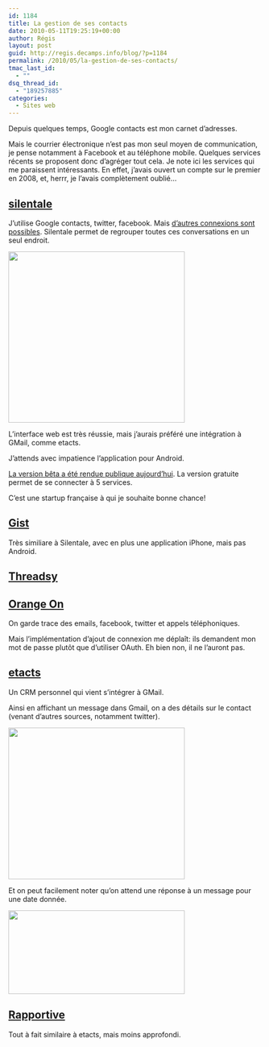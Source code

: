 ```yaml
---
id: 1184
title: La gestion de ses contacts
date: 2010-05-11T19:25:19+00:00
author: Régis
layout: post
guid: http://regis.decamps.info/blog/?p=1184
permalink: /2010/05/la-gestion-de-ses-contacts/
tmac_last_id:
  - ""
dsq_thread_id:
  - "189257885"
categories:
  - Sites web
---
```

Depuis quelques temps, Google contacts est mon carnet d&rsquo;adresses.

Mais le courrier électronique n&rsquo;est pas mon seul moyen de communication, je pense notamment à Facebook et au téléphone mobile. Quelques services récents se proposent donc d&rsquo;agréger tout cela. Je note ici les services qui me paraissent intéressants. En effet, j&rsquo;avais ouvert un compte sur le premier en 2008, et, herrr, je l&rsquo;avais complètement oublié&#8230; 

## [silentale](http://silentale.com/)

J&rsquo;utilise Google contacts, twitter, facebook. Mais [d&rsquo;autres connexions sont possibles](http://silentale.com/product/features#feature_connectors). Silentale permet de regrouper toutes ces conversations en un seul endroit.
  
<img src="http://regis.decamps.info/blog/wp-content/uploads/2010/05/silentale_f_conversations-350x340.gif" alt="" title="Silentale agregated conversations" width="350" height="340" class="alignnone size-medium wp-image-1364" srcset="http://regis.decamps.info/blog/wp-content/uploads/2010/05/silentale_f_conversations-350x340.gif 350w, http://regis.decamps.info/blog/wp-content/uploads/2010/05/silentale_f_conversations.gif 400w" sizes="(max-width: 350px) 100vw, 350px" />

L&rsquo;interface web est très réussie, mais j&rsquo;aurais préféré une intégration à GMail, comme etacts.

J&rsquo;attends avec impatience l&rsquo;application pour Android.

[La version bêta a été rendue publique aujourd&rsquo;hui](http://blog.silentale.com/2010/05/11/silentale-now-open-to-everyone/). La version gratuite permet de se connecter à 5 services.

C&rsquo;est une startup française à qui je souhaite bonne chance!

## [Gist](http://www.gist.com/)

Très similiare à Silentale, avec en plus une application iPhone, mais pas Android.

## [Threadsy](http://www.threadsy.com/)

## [Orange On](http://www.lifeisbetteron.com/)

On garde trace des emails, facebook, twitter et appels téléphoniques.
  
Mais l&rsquo;implémentation d&rsquo;ajout de connexion me déplaît: ils demandent mon mot de passe plutôt que d&rsquo;utiliser OAuth. Eh bien non, il ne l&rsquo;auront pas.

## [etacts](https://etacts.com/)

Un CRM personnel qui vient s&rsquo;intégrer à GMail.

Ainsi en affichant un message dans Gmail, on a des détails sur le contact (venant d&rsquo;autres sources, notamment twitter).
  
<img src="http://regis.decamps.info/blog/wp-content/uploads/2010/05/social_screenshot-350x301.png" alt="" title="Social information on a contact" width="350" height="301" class="alignnone size-medium wp-image-1361" srcset="http://regis.decamps.info/blog/wp-content/uploads/2010/05/social_screenshot-350x301.png 350w, http://regis.decamps.info/blog/wp-content/uploads/2010/05/social_screenshot.png 799w" sizes="(max-width: 350px) 100vw, 350px" />

Et on peut facilement noter qu&rsquo;on attend une réponse à un message pour une date donnée.
  
<img src="http://regis.decamps.info/blog/wp-content/uploads/2010/05/gmail_screenshot-350x166.png" alt="" title="Gmail reminder" width="350" height="166" class="alignnone size-medium wp-image-1362" srcset="http://regis.decamps.info/blog/wp-content/uploads/2010/05/gmail_screenshot-350x166.png 350w, http://regis.decamps.info/blog/wp-content/uploads/2010/05/gmail_screenshot.png 666w" sizes="(max-width: 350px) 100vw, 350px" />

## [Rapportive](http://rapportive.com/)

Tout à fait similaire à etacts, mais moins approfondi.